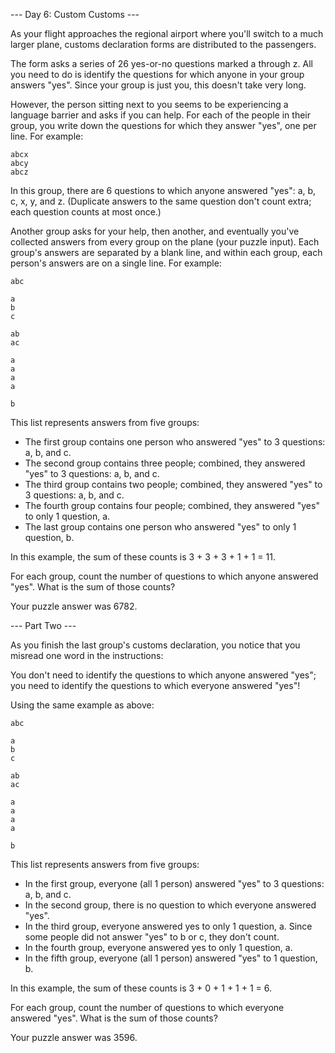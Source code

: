 --- Day 6: Custom Customs ---

As your flight approaches the regional airport where you'll switch to a much larger plane, customs declaration forms are 
distributed to the passengers.

The form asks a series of 26 yes-or-no questions marked a through z. All you need to do is identify the questions for which anyone 
in your group answers "yes". Since your group is just you, this doesn't take very long.

However, the person sitting next to you seems to be experiencing a language barrier and asks if you can help. For each of the 
people in their group, you write down the questions for which they answer "yes", one per line. For example:
```
abcx
abcy
abcz
```
In this group, there are 6 questions to which anyone answered "yes": a, b, c, x, y, and z. (Duplicate answers to the same question 
don't count extra; each question counts at most once.)

Another group asks for your help, then another, and eventually you've collected answers from every group on the plane (your puzzle 
input). Each group's answers are separated by a blank line, and within each group, each person's answers are on a single line. For 
example:
```
abc

a
b
c

ab
ac

a
a
a
a

b
```
This list represents answers from five groups:

- The first group contains one person who answered "yes" to 3 questions: a, b, and c.
- The second group contains three people; combined, they answered "yes" to 3 questions: a, b, and c.
- The third group contains two people; combined, they answered "yes" to 3 questions: a, b, and c.
- The fourth group contains four people; combined, they answered "yes" to only 1 question, a.
- The last group contains one person who answered "yes" to only 1 question, b.

In this example, the sum of these counts is 3 + 3 + 3 + 1 + 1 = 11.

For each group, count the number of questions to which anyone answered "yes". What is the sum of those counts?

Your puzzle answer was 6782.

--- Part Two ---

As you finish the last group's customs declaration, you notice that you misread one word in the instructions:

You don't need to identify the questions to which anyone answered "yes"; you need to identify the questions to which everyone 
answered "yes"!

Using the same example as above:
```
abc

a
b
c

ab
ac

a
a
a
a

b
```
This list represents answers from five groups:

- In the first group, everyone (all 1 person) answered "yes" to 3 questions: a, b, and c.
- In the second group, there is no question to which everyone answered "yes".
- In the third group, everyone answered yes to only 1 question, a. Since some people did not answer "yes" to b or c, they don't count.
- In the fourth group, everyone answered yes to only 1 question, a.
- In the fifth group, everyone (all 1 person) answered "yes" to 1 question, b.

In this example, the sum of these counts is 3 + 0 + 1 + 1 + 1 = 6.

For each group, count the number of questions to which everyone answered "yes". What is the sum of those counts?

Your puzzle answer was 3596.
